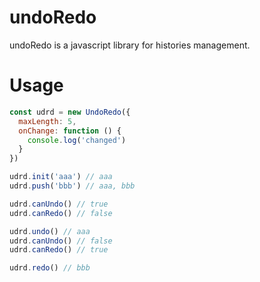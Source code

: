# undoRedo
undoRedo is a javascript library for histories management.

# Usage

```javascript
const udrd = new UndoRedo({
  maxLength: 5,
  onChange: function () {
    console.log('changed')
  }
})

udrd.init('aaa') // aaa
udrd.push('bbb') // aaa, bbb

udrd.canUndo() // true
udrd.canRedo() // false

udrd.undo() // aaa
udrd.canUndo() // false
udrd.canRedo() // true

udrd.redo() // bbb

```